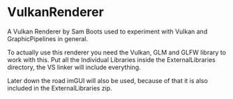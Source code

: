 # VulkanRenderer
A Vulkan Renderer by Sam Boots used to experiment with Vulkan and GraphicPipelines in general.

To actually use this renderer you need the Vulkan, GLM and GLFW library to work with this.
Put all the Individual Libraries inside the ExternalLibraries directory, the VS linker will include everything.

Later down the road imGUI will also be used, because of that it is also included in the ExternalLibraries zip.
